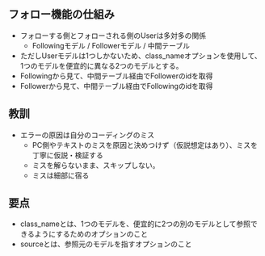 ## フォロー機能の仕組み
- フォローする側とフォローされる側のUserは多対多の関係
  - Followingモデル / Followerモデル / 中間テーブル
- ただしUserモデルは1つしかないため、class_nameオプションを使用して、1つのモデルを便宜的に異なる2つのモデルとする。
- Followingから見て、中間テーブル経由でFollowerのidを取得
- Followerから見て、中間テーブル経由でFollowingのidを取得

## 教訓
- エラーの原因は自分のコーディングのミス
  - PC側やテキストのミスを原因と決めつけず（仮説想定はあり）、ミスを丁寧に仮説・検証する
  - ミスを解らないまま、スキップしない。
  - ミスは細部に宿る

## 要点
- class_nameとは、1つのモデルを、便宜的に2つの別のモデルとして参照できるようにするためのオプションのこと
- sourceとは、参照元のモデルを指すオプションのこと
